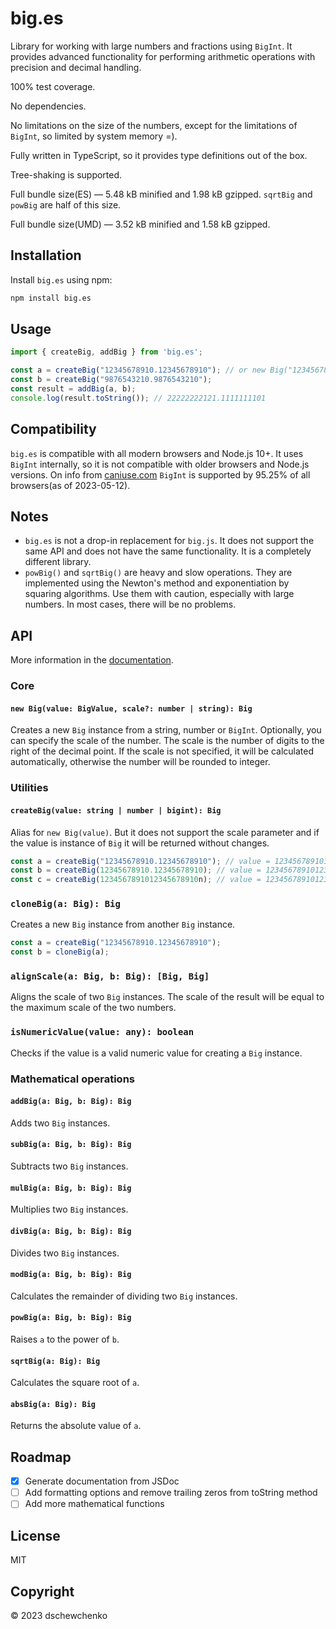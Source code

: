 # big.es

Library for working with large numbers and fractions using `BigInt`.
It provides advanced functionality for performing arithmetic operations with precision and decimal handling.

100% test coverage.

No dependencies.

No limitations on the size of the numbers, except for the limitations of `BigInt`, so limited by system memory =).

Fully written in TypeScript, so it provides type definitions out of the box.

Tree-shaking is supported. 

Full bundle size(ES) — 5.48 kB minified and 1.98 kB gzipped.
`sqrtBig` and `powBig` are half of this size.

Full bundle size(UMD) — 3.52 kB minified and 1.58 kB gzipped.

## Installation

Install `big.es` using npm:
    
```bash
npm install big.es
```

## Usage

```js
import { createBig, addBig } from 'big.es';

const a = createBig("12345678910.12345678910"); // or new Big("12345678910.12345678910")
const b = createBig("9876543210.9876543210");
const result = addBig(a, b);
console.log(result.toString()); // 22222222121.1111111101
```

## Compatibility

`big.es` is compatible with all modern browsers and Node.js 10+. It uses `BigInt` internally, so it is not compatible with older browsers and Node.js versions. On info from [caniuse.com](https://caniuse.com/#feat=bigint) `BigInt` is supported by 95.25% of all browsers(as of 2023-05-12).

## Notes

- `big.es` is not a drop-in replacement for `big.js`. It does not support the same API and does not have the same functionality. It is a completely different library.
- `powBig()` and `sqrtBig()` are heavy and slow operations. They are implemented using the Newton's method and exponentiation by squaring algorithms. Use them with caution, especially with large numbers. In most cases, there will be no problems.

## API

More information in the [documentation](https://dschewchenko.github.io/big.es/).

### Core

#### `new Big(value: BigValue, scale?: number | string): Big`

Creates a new `Big` instance from a string, number or `BigInt`. Optionally, you can specify the scale of the number. The scale is the number of digits to the right of the decimal point. If the scale is not specified, it will be calculated automatically, otherwise the number will be rounded to integer.

### Utilities

#### `createBig(value: string | number | bigint): Big`

Alias for `new Big(value)`.
But it does not support the scale parameter and if the value is instance of `Big` it will be returned without changes.

```js
const a = createBig("12345678910.12345678910"); // value = 1234567891012345678910 ,scale = 11
const b = createBig(12345678910.12345678910); // value = 1234567891012345678910 ,scale = 11
const c = createBig(1234567891012345678910n); // value = 1234567891012345678910 ,scale = 0
```

### `cloneBig(a: Big): Big`

Creates a new `Big` instance from another `Big` instance.

```js
const a = createBig("12345678910.12345678910");
const b = cloneBig(a);
```

### `alignScale(a: Big, b: Big): [Big, Big]`

Aligns the scale of two `Big` instances. The scale of the result will be equal to the maximum scale of the two numbers.

### `isNumericValue(value: any): boolean`

Checks if the value is a valid numeric value for creating a `Big` instance.

### Mathematical operations

#### `addBig(a: Big, b: Big): Big`

Adds two `Big` instances.

#### `subBig(a: Big, b: Big): Big`

Subtracts two `Big` instances.

#### `mulBig(a: Big, b: Big): Big`

Multiplies two `Big` instances.

#### `divBig(a: Big, b: Big): Big`

Divides two `Big` instances.

#### `modBig(a: Big, b: Big): Big`

Calculates the remainder of dividing two `Big` instances.

#### `powBig(a: Big, b: Big): Big`

Raises `a` to the power of `b`.

#### `sqrtBig(a: Big): Big`

Calculates the square root of `a`.

#### `absBig(a: Big): Big`

Returns the absolute value of `a`.

## Roadmap

- [x] Generate documentation from JSDoc
- [ ] Add formatting options and remove trailing zeros from toString method
- [ ] Add more mathematical functions

## License

MIT

## Copyright

© 2023 dschewchenko